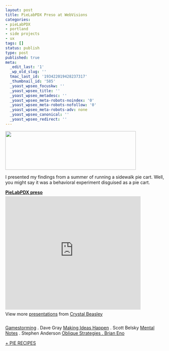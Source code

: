 ```yaml
---
layout: post
title: PieLabPDX Preso at WebVisions
categories:
- pieLabPDX
- portland
- side projects
- ux
tags: []
status: publish
type: post
published: true
meta:
  _edit_last: '1'
  _wp_old_slug: ''
  tmac_last_id: '193422019428237317'
  _thumbnail_id: '585'
  _yoast_wpseo_focuskw: ''
  _yoast_wpseo_title: ''
  _yoast_wpseo_metadesc: ''
  _yoast_wpseo_meta-robots-noindex: '0'
  _yoast_wpseo_meta-robots-nofollow: '0'
  _yoast_wpseo_meta-robots-adv: none
  _yoast_wpseo_canonical: ''
  _yoast_wpseo_redirect: ''
---
```

<a href="http://skinnywhitegirl.com/blog/wp-content/uploads/2011/05/webvisions.gif"><img src="http://skinnywhitegirl.com/blog/wp-content/uploads/2011/05/webvisions.gif" alt="" title="webvisions" width="410" height="121" class="alignleft size-full wp-image-385" /></a>

I presented my findings from a summer of running a sidewalk pie cart. Well, you might say it was a behavioral experiment disguised as a pie cart.<!--more-->

<div style="width:425px" id="__ss_8166981"> <strong style="display:block;margin:12px 0 4px"><a href="http://www.slideshare.net/skinnywhitegirl/pielabpdx-preso-8166981" title="PieLabPDX preso" target="_blank">PieLabPDX preso</a></strong> <iframe src="http://www.slideshare.net/slideshow/embed_code/8166981" width="425" height="355" frameborder="0" marginwidth="0" marginheight="0" scrolling="no"></iframe> <div style="padding:5px 0 12px"> View more <a href="http://www.slideshare.net/" target="_blank">presentations</a> from <a href="http://www.slideshare.net/skinnywhitegirl" target="_blank">Crystal Beasley</a> </div> </div>

<a href="http://www.amazon.com/Gamestorming-Playbook-Innovators-Rulebreakers-Changemakers/dp/0596804172/">Gamestorming</a> . Dave Gray
<a href="http://www.amazon.com/Making-Ideas-Happen-Overcoming-Obstacles/dp/159184312X/">Making Ideas Happen</a> . Scott Belsky
<a href="http://getmentalnotes.com/">Mental Notes</a> . Stephen Anderson
<a href="http://lifehacker.com/5062659/oblique-strategies-on-your-iphone">Oblique Strategies . Brian Eno</a>

<a href="http://www.foodgeeks.com/people/skinnywhitegirl/tags/pie/recipes">+ PIE RECIPES</a>
